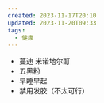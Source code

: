 ```yaml
---
created: 2023-11-17T20:10
updated: 2023-11-20T09:33
tags:
  - 健康
---
```

- 蔓迪 米诺地尔酊
- 五黑粉
- 早睡早起
- 禁用发胶（不太可行）
